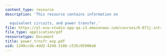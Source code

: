 ```yaml
---
content_type: resource
description: 'This resource contains information on

  equivalent circuits, and power transfer.'
file: https://ol-ocw-studio-app-qa.s3.amazonaws.com/courses/6-071j-introduction-to-electronics-signals-and-measurement-spring-2006/1349ccde4dd242493186c535c05908a0_power_trnsfr_exp.pdf
file_type: application/pdf
resourcetype: Document
title: power_trnsfr_exp.pdf
uid: 1349ccde-4dd2-4249-3186-c535c05908a0
---
```


